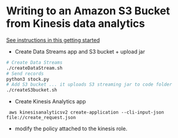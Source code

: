 # Writing to an Amazon S3 Bucket from Kinesis data analytics

[See instructions in this getting started](https://docs.aws.amazon.com/kinesisanalytics/latest/java/examples-s3.html)

* Create Data Streams app and S3 bucket + upload jar

```sh
# Create Data Streams
./createDataStream.sh
# Send records
python3 stock.py
# Add S3 bucket ... it uploads S3 streaming jar to code folder
./createS3bucket.sh
```

* Create Kinesis Analytics app

```
 aws kinesisanalyticsv2 create-application --cli-input-json file://create_request.json
```

* modify the policy attached to the kinesis role.